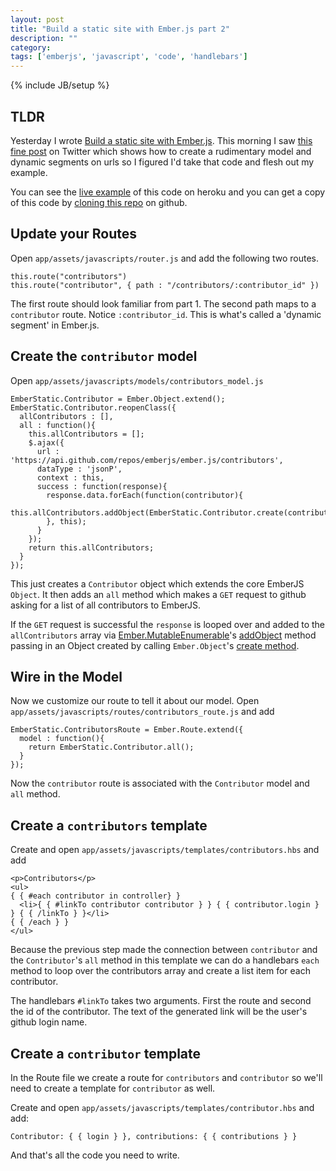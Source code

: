 ```yaml
---
layout: post
title: "Build a static site with Ember.js part 2"
description: ""
category: 
tags: ['emberjs', 'javascript', 'code', 'handlebars']
---
```

{% include JB/setup %}

## TLDR

Yesterday I wrote [Build a static site with
Ember.js](/2013/02/12/build-a-static-site-with-emberjs/). This morning I saw
[this fine post](http://twbrandt.github.com/) on Twitter which shows how to create a rudimentary model and
dynamic segments on urls so I figured I'd take that code and flesh out my
example.

You can see the [live example](http://ember-static.herokuapp.com/) of this code
on heroku and you can get a copy of this code by [cloning this repo](https://github.com/cgcardona/ember_static) on github.

## Update your Routes

Open `app/assets/javascripts/router.js` and add the following two routes.
    
    this.route("contributors")
    this.route("contributor", { path : "/contributors/:contributor_id" })

The first route should look familiar from part 1. The second path maps to a
`contributor` route. Notice `:contributor_id`. This is what's called a 'dynamic segment' in Ember.js.

## Create the `contributor` model

Open `app/assets/javascripts/models/contributors_model.js`

    EmberStatic.Contributor = Ember.Object.extend();
    EmberStatic.Contributor.reopenClass({
      allContributors : [],
      all : function(){
        this.allContributors = [];
        $.ajax({
          url : 'https://api.github.com/repos/emberjs/ember.js/contributors',
          dataType : 'jsonP',
          context : this,
          success : function(response){
            response.data.forEach(function(contributor){
              this.allContributors.addObject(EmberStatic.Contributor.create(contributor));
            }, this);
          }
        });
        return this.allContributors;
      }
    });

This just creates a `Contributor` object which extends the core EmberJS
`Object`. It then adds an `all` method which makes a `GET` request to github
asking for a list of all contributors to EmberJS.

If the `GET` request is successful the `response` is looped over and added to
the `allContributors` array via [Ember.MutableEnumerable](http://emberjs.com/api/classes/Ember.MutableEnumerable.html)'s
[addObject](http://emberjs.com/api/classes/Ember.MutableEnumerable.html#method_addObject)
method passing in an Object created by calling `Ember.Object`'s [create method](http://emberjs.com/api/classes/Ember.Object.html#method_create).

## Wire in the Model

Now we customize our route to tell it about our model. Open
`app/assets/javascripts/routes/contributors_route.js` and add

    EmberStatic.ContributorsRoute = Ember.Route.extend({
      model : function(){
        return EmberStatic.Contributor.all();
      }
    });

Now the `contributor` route is associated with the `Contributor` model and `all`
method.

## Create a `contributors` template

Create and open `app/assets/javascripts/templates/contributors.hbs` and add

    <p>Contributors</p>
    <ul>
    { { #each contributor in controller} }
      <li>{ { #linkTo contributor contributor } } { { contributor.login } } { { /linkTo } }</li>
    { { /each } }
    </ul>

Because the previous step made the connection between `contributor` and the
`Contributor`'s `all` method in this template we can do a handlebars `each`
method to loop over the contributors array and create a list item for each
contributor.

The handlebars `#linkTo` takes two arguments. First the route and second the id
of the contributor. The text of the generated link will be the user's github
login name.

## Create a `contributor` template

In the Route file we create a route for `contributors` and `contributor` so
we'll need to create a template for `contributor` as well.

Create and open `app/assets/javascripts/templates/contributor.hbs` and add:

    Contributor: { { login } }, contributions: { { contributions } }

And that's all the code you need to write.
